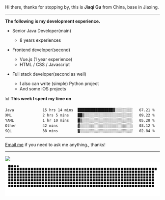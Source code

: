 Hi there, thanks for stopping by, this is **Jiaqi Gu** from China, base in Jiaxing.

---

**The following is my development experience.**

- Senior Java Developer(main)
  - 8 years experiences

- Frontend developer(second)
  - Vue.js (1 year experience)
  - HTML / CSS / Javascript
  
- Full stack developer(second as well)
  - I also can write (simple) Python project
  - And some iOS projects

📊 **This week I spent my time on**
<!--START_SECTION:waka-->

```txt
Java             15 hrs 14 mins  ████████████████▓░░░░░░░░   67.21 %
XML              2 hrs 5 mins    ██▒░░░░░░░░░░░░░░░░░░░░░░   09.22 %
YAML             1 hr 10 mins    █▒░░░░░░░░░░░░░░░░░░░░░░░   05.20 %
Other            42 mins         ▓░░░░░░░░░░░░░░░░░░░░░░░░   03.12 %
SQL              38 mins         ▓░░░░░░░░░░░░░░░░░░░░░░░░   02.84 %
```

<!--END_SECTION:waka-->

---

[Email me](mailto:htk2klwgr@mozmail.com?subject=Hiring_from_GitHub) if you need to ask me anything., thanks!

---

![]( https://visitor-badge.glitch.me/badge?page_id=githubgujiaqi)
![]( https://github.com/droid-Q/droid-Q/raw/output/github-contribution-grid-snake.svg#gh-dark-mode-only)
